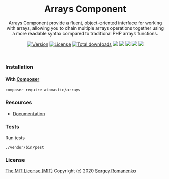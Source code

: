<h1 align="center">Arrays Component</h1>
<p align="center">
Arrays Component provide a fluent, object-oriented interface for working with arrays, allowing you to chain multiple arrays operations together using a more readable syntax compared to traditional PHP arrays functions.
</p>
<p align="center">
<a href="https://github.com/atomastic/arrays/releases"><img alt="Version" src="https://img.shields.io/github/release/atomastic/arrays.svg?label=version&color=green"></a> <a href="https://github.com/atomastic/arrays"><img src="https://img.shields.io/badge/license-MIT-blue.svg?color=green" alt="License"></a> <a href="https://packagist.org/packages/atomastic/arrays"><img src="https://poser.pugx.org/atomastic/arrays/downloads" alt="Total downloads"></a> <img src="https://github.com/atomastic/arrays/workflows/Static%20Analysis/badge.svg?branch=dev"> <img src="https://github.com/atomastic/arrays/workflows/Tests/badge.svg">
  <a href="https://app.codacy.com/gh/atomastic/arrays?utm_source=github.com&utm_medium=referral&utm_content=atomastic/arrays&utm_campaign=Badge_Grade_Dashboard"><img src="https://api.codacy.com/project/badge/Grade/72b4dc84c20145e1b77dc0004a3c8e3d"></a> <a href="https://codeclimate.com/github/atomastic/arrays/maintainability"><img src="https://api.codeclimate.com/v1/badges/a4c673a4640a3863a9a4/maintainability" /></a> <a href="https://app.fossa.com/projects/git%2Bgithub.com%2Fatomastic%2Farrays?ref=badge_shield" alt="FOSSA Status"><img src="https://app.fossa.com/api/projects/git%2Bgithub.com%2Fatomastic%2Farrays.svg?type=shield"/></a>
</p>

<br>

### Installation

#### With [Composer](https://getcomposer.org)

```
composer require atomastic/arrays
```

### Resources
* [Documentation](https://atomastic.com/components/arrays)

### Tests

Run tests

```
./vendor/bin/pest
```

### License
[The MIT License (MIT)](https://github.com/atomastic/arrays/blob/master/LICENSE)
Copyright (c) 2020 [Sergey Romanenko](https://github.com/Awilum)
